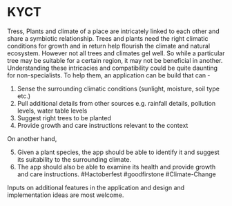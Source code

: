 # KYCT
Tress, Plants and climate of a place are intricately linked to each other and share a symbiotic relationship. Trees and plants need the right climatic conditions for growth and in return help flourish the climate and natural ecosystem. However not all trees and climates gel well. So while a particular tree may be suitable for a certain region, it may not be beneficial in another. Understanding these intricacies and compatibility could be quite daunting for non-specialists. To help them, an application can be build that can -

1. Sense the surrounding climatic conditions (sunlight, moisture, soil type etc.)
2. Pull additional details from other sources e.g. rainfall details, pollution levels, water table levels
3. Suggest right trees to be planted
4. Provide growth and care instructions relevant to the context

On another hand,

5. Given a plant species, the app should be able to identify it and suggest its suitability to the surrounding climate.
6. The app should also be able to examine its health and provide growth and care instructions.
#Hactoberfest #goodfirstone #Climate-Change

Inputs on additional features in the application and design and implementation ideas are most welcome.
